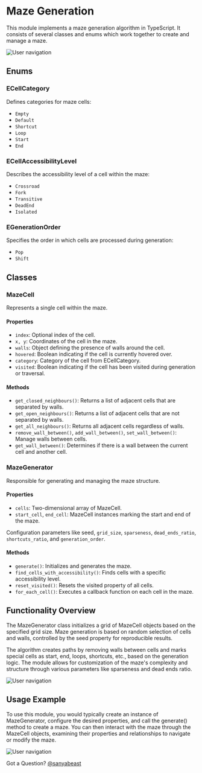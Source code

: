 # Maze Generation

This module implements a maze generation algorithm in TypeScript. It consists of several classes and enums which work together to create and manage a maze.


![User navigation](assets/docs/image/mazegen/mazegen2.gif "User navigation")



## Enums

### ECellCategory

Defines categories for maze cells:

- `Empty`
- `Default`
- `Shortcut`
- `Loop`
- `Start`
- `End`

### ECellAccessibilityLevel

Describes the accessibility level of a cell within the maze:

- `Crossroad`
- `Fork`
- `Transitive`
- `DeadEnd`
- `Isolated`

### EGenerationOrder

Specifies the order in which cells are processed during generation:

- `Pop`
- `Shift`
  
## Classes

### MazeCell

Represents a single cell within the maze.

#### Properties

- `index`: Optional index of the cell.
- `x, y`: Coordinates of the cell in the maze.
- `walls`: Object defining the presence of walls around the cell.
- `hovered`: Boolean indicating if the cell is currently hovered over.
- `category`: Category of the cell from ECellCategory.
- `visited`: Boolean indicating if the cell has been visited during generation or traversal.

#### Methods

- `get_closed_neighbours()`: Returns a list of adjacent cells that are separated by walls.
- `get_open_neighbours()`: Returns a list of adjacent cells that are not separated by walls.
- `get_all_neighbours()`: Returns all adjacent cells regardless of walls.
- `remove_wall_between()`, `add_wall_between()`, `set_wall_between()`: Manage walls between cells.
- `get_wall_between()`: Determines if there is a wall between the current cell and another cell.

### MazeGenerator

Responsible for generating and managing the maze structure.

#### Properties

- `cells`: Two-dimensional array of MazeCell.
- `start_cell`, `end_cell`: MazeCell instances marking the start and end of the maze.
  
Configuration parameters like seed, `grid_size`, `sparseness`, `dead_ends_ratio`, `shortcuts_ratio`, and `generation_order`.

#### Methods

- `generate()`: Initializes and generates the maze.
- `find_cells_with_accessibility()`: Finds cells with a specific accessibility level.
- `reset_visited()`: Resets the visited property of all cells.
- `for_each_cell()`: Executes a callback function on each cell in the maze.

## Functionality Overview

The MazeGenerator class initializes a grid of MazeCell objects based on the specified grid size.
Maze generation is based on random selection of cells and walls, controlled by the seed property for reproducible results.

The algorithm creates paths by removing walls between cells and marks special cells as start, end, loops, shortcuts, etc., based on the generation logic.
The module allows for customization of the maze's complexity and structure through various parameters like sparseness and dead ends ratio.

![User navigation](assets/docs/image/mazegen/mazegen.gif "User navigation")


## Usage Example

To use this module, you would typically create an instance of MazeGenerator, configure the desired properties, and call the generate() method to create a maze. You can then interact with the maze through the MazeCell objects, examining their properties and relationships to navigate or modify the maze.


![User navigation](assets/question_mark_01.png "User navigation") 

Got a Question? [@sanyabeast](mailto:a.gvrnsk@gmail.com?subject=chronicle)